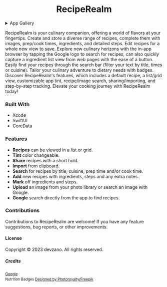 <h1 align="center">RecipeRealm</h1>

<details>
  <summary>App Gallery</summary>
  <p align="center">
    <table>
      <tr>
        <td align="center">
          <img src="./Screenshots/RecipeRealm (Home).png" alt="RecipeRealm Grid View" width="300">
        </td>
        <td align="center">
          <img src="./Screenshots/RecipeRealm (Options).png" alt="RecipeRealm Grid View Options" width="300">
        </td>
        <td align="center">
          <img src="./Screenshots/RecipeRealm (Home2).png" alt="RecipeRealm List View" width="300">
        </td>
        <td align="center">
          <img src="./Screenshots/RecipeRealm (ContextMenu).png" alt="RecipeRealm ContextMenu View" width="300">
        </td>
      </tr>
      <tr>
        <td align="center">
          <img src="./Screenshots/RecipeRealm (CreateFolder).png" alt="RecipeRealm Create Folder View" width="300">
        </td>
        <td align="center">
          <img src="./Screenshots/RecipeRealm (NestedFolder).png" alt="RecipeRealm Nested Folder View" width="300">
        </td>
        <td align="center">
          <img src="./Screenshots/RecipeRealm (InsideFolder).png" alt="RecipeRealm Inside Folder View" width="300">
        </td>
        <td align="center" colspan="3">
          <img src="./Screenshots/RecipeRealm (Detail).png" alt="RecipeRealm Detail View" width="300">
        </td>
      </tr>
      <tr>
        <td align="center">
          <img src="./Screenshots/RecipeRealm (Detail2).png" alt="RecipeRealm Detail 2 View" width="300">
        </td>
        <td align="center">
          <img src="./Screenshots/RecipeRealm (Edit).png" alt="RecipeRealm Edit View" width="300">
        </td>
        <td align="center">
          <img src="./Screenshots/RecipeRealm (New).png" alt="RecipeRealm New View" width="300">
        </td>
        <td align="center" colspan="3">
          <img src="./Screenshots/RecipeRealm (New2).png" alt="RecipeRealm New 2 View" width="300">
        </td>
      </tr>
    </table>
  </p>
</details>

RecipeRealm is your culinary companion, offering a world of flavors at your fingertips. Create and store a diverse range of recipes, complete them with images, prep/cook times, ingredients, and detailed steps. Edit recipes for a whole new view to save. Explore new culinary horizons with the in-app browser by tapping the Google logo to search for recipes, can also quickly capture a ingredient list view from web pages with the ease of a button. Easily find your recipes through the search bar (filter your text by title, times or cuisine). Tailor your culinary adventure to dietary needs with badges. Discover RecipeRealm's features, which includes a default recipe, a list/grid view, customizable app tint, recipe/image search, sharing/importing, and step-by-step tracking. Elevate your cooking journey with RecipeRealm today!

### Built With
* Xcode
* SwiftUI
* CoreData

### Features
* __Recipes__ can be viewed in a list or grid.
* __Tint__ color changeable.
* __Share__ recipes with a short hold.
* __Import__ from clipboard.
* __Search__ for recipes by title, cuisine, prep time and/or cook time.
* __Add__ new recipes with ingredients, steps and any extra notes.
* __Mark__ off ingredients and steps.
* __Upload__ an image from your photo library or search an image with Google.
* __Google__ search directly from the app to find recipes.

### Contributions
Contributions to RecipeRealm are welcome! If you have any feature suggestions, bug reports, or other improvements.

#### License
Copyright © 2023 devzano. All rights reserved.

##### Credits
<small><a href="http://www.google.com">Google</a></small>
<br>
<small>Nutrition Badges <a href="https://www.freepik.com/author/photoroyalty">Designed by Photoroyalty/Freepik</a></small>
